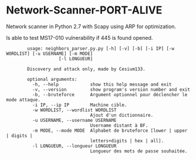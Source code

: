 # Network-Scanner-PORT-ALIVE
Network scanner in Python 2.7 with Scapy using ARP for optimization.

Is able to test MS17-010 vulnerability if 445 is found opened.

            usage: neighbors_parser.py.py [-h] [-v] [-b] [-i IP] [-w WORDLIST] [-u USERNAME] [-m MODE]
                        [-l LONGUEUR]

            Discovery and attack only, made by Cesium133.

            optional arguments:
              -h, --help            show this help message and exit
              -v, --version         show program's version number and exit
              -b, --bruteforce      Argument optionnel pour déclencher le mode attaque.
              -i IP, --ip IP        Machine cible.
              -w WORDLIST, --wordlist WORDLIST
                                    Ajout d'un dictionnaire.
              -u USERNAME, --username USERNAME
                                    Username distant à BF.
              -m MODE, --mode MODE  Alphabet de bruteforce [lower | upper | digits |
                                    letters+digits | hex | all].
              -l LONGUEUR, --longueur LONGUEUR
                                    Longueur des mots de passe souhaitée.
